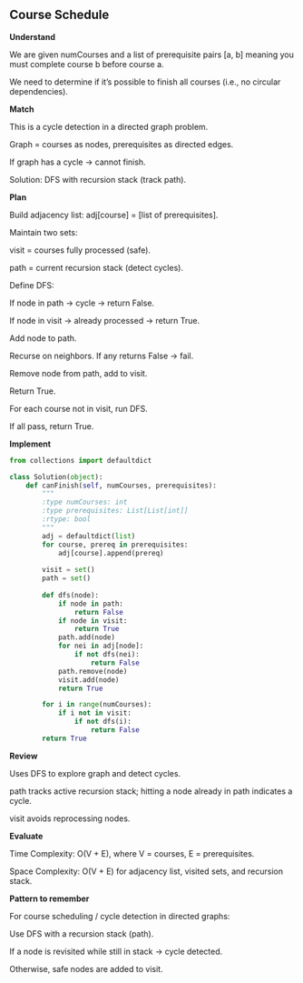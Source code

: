 ## Course Schedule
**Understand**

We are given numCourses and a list of prerequisite pairs [a, b] meaning you must complete course b before course a.

We need to determine if it’s possible to finish all courses (i.e., no circular dependencies).

**Match**

This is a cycle detection in a directed graph problem.

Graph = courses as nodes, prerequisites as directed edges.

If graph has a cycle → cannot finish.

Solution: DFS with recursion stack (track path).

**Plan**

Build adjacency list: adj[course] = [list of prerequisites].

Maintain two sets:

visit = courses fully processed (safe).

path = current recursion stack (detect cycles).

Define DFS:

If node in path → cycle → return False.

If node in visit → already processed → return True.

Add node to path.

Recurse on neighbors. If any returns False → fail.

Remove node from path, add to visit.

Return True.

For each course not in visit, run DFS.

If all pass, return True.

**Implement**
```py
from collections import defaultdict

class Solution(object):
    def canFinish(self, numCourses, prerequisites):
        """
        :type numCourses: int
        :type prerequisites: List[List[int]]
        :rtype: bool
        """
        adj = defaultdict(list)
        for course, prereq in prerequisites:
            adj[course].append(prereq)
        
        visit = set()
        path = set()
        
        def dfs(node):
            if node in path:
                return False
            if node in visit:
                return True
            path.add(node)
            for nei in adj[node]:
                if not dfs(nei):
                    return False
            path.remove(node)
            visit.add(node)
            return True

        for i in range(numCourses):
            if i not in visit:
                if not dfs(i):
                    return False
        return True
```

**Review**

Uses DFS to explore graph and detect cycles.

path tracks active recursion stack; hitting a node already in path indicates a cycle.

visit avoids reprocessing nodes.

**Evaluate**

Time Complexity: O(V + E), where V = courses, E = prerequisites.

Space Complexity: O(V + E) for adjacency list, visited sets, and recursion stack.

**Pattern to remember**

For course scheduling / cycle detection in directed graphs:

Use DFS with a recursion stack (path).

If a node is revisited while still in stack → cycle detected.

Otherwise, safe nodes are added to visit.